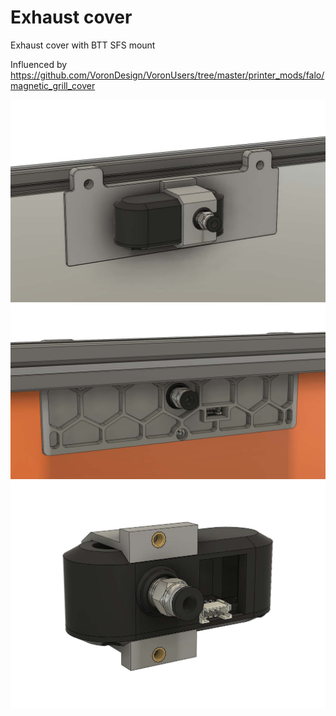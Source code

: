 # Exhaust cover

Exhaust cover with BTT SFS mount

Influenced by https://github.com/VoronDesign/VoronUsers/tree/master/printer_mods/falo/magnetic_grill_cover

![](./Images/Exhaust_cover_SFS_04.jpg)
![](./Images/Exhaust_cover_SFS_07.jpg)
![](./Images/Exhaust_cover_SFS_06.jpg)
